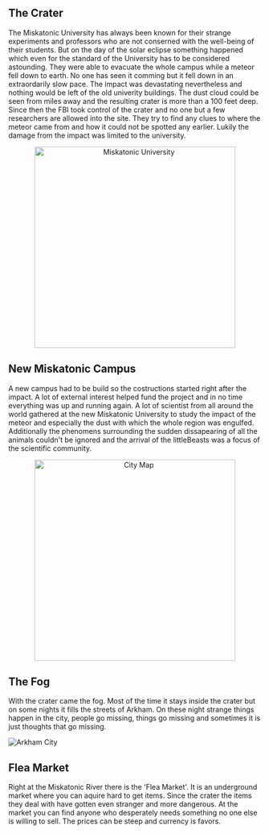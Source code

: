 ## The Crater

The Miskatonic University has always been known for their strange experiments and professors who are not conserned with the well-being of their students. But on the day of the solar eclipse something happened which even for the standard of the University has to be considered astounding. They were able to evacuate the whole campus while a meteor fell down to earth. No one has seen it comming but it fell down in an extraordarily slow pace. The impact was devastating nevertheless and nothing would be left of the old univerity buildings. The dust cloud could be seen from miles away and the resulting crater is more than a 100 feet deep. 
Since then the FBI took control of the crater and no one but a few researchers are allowed into the site. They try to find any clues to where the meteor came from and how it could not be spotted any earlier. Lukily the damage from the impact was limited to the university.

<p align="center">
  <img alt="Miskatonic University" src="https://cdn7.bigcommerce.com/s-v4eyu8t/images/stencil/1024x1024/products/1545/2043/Miskatonic_University_1__69083.1425055308.jpg?c=2" width="400">
</p>






## New Miskatonic Campus
A new campus had to be build so the costructions started right after the impact. A lot of external interest helped fund the project and in no time everything was up and running again. A lot of scientist from all around the world gathered at the new Miskatonic University to study the impact of the meteor and especially the dust with which the whole region was engulfed. 
Additionally the phenomens surrounding the sudden dissapearing of all the animals couldn't be ignored and the arrival of the littleBeasts was a focus of the scientific community. 
<p align="center">
<img alt="City Map" src="https://vignette.wikia.nocookie.net/lovecraft/images/9/91/Arkham_Karte.gif/revision/latest/scale-to-width-down/335?cb=20160922161523&path-prefix=de" width="400">
</p>

## The Fog
With the crater came the fog. Most of the time it stays inside the crater but on some nights it fills the streets of Arkham. On these night strange things happen in the city, people go missing, things go missing and sometimes it is just thoughts that go missing. 

![Arkham City](https://cdna.artstation.com/p/assets/images/images/008/625/690/large/guillem-h-pongiluppi-147-33-x-61-cm-arkham-1.jpg?1514030153)

## Flea Market
Right at the Miskatonic River there is the 'Flea Market'. It is an underground market where you can aquire hard to get items. Since the crater the items they deal with have gotten even stranger and more dangerous. At the market you can find anyone who desperately needs something no one else is willing to sell. The prices can be steep and currency is favors. 




